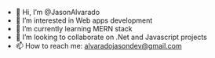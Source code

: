 - 👋 Hi, I’m @JasonAlvarado
- 👀 I’m interested in Web apps development
- 🌱 I’m currently learning MERN stack
- 💞️ I’m looking to collaborate on .Net and Javascript projects
- 📫 How to reach me: alvaradojasondev@gmail.com

<!---
JasonAlvarado/JasonAlvarado is a ✨ special ✨ repository because its `README.md` (this file) appears on your GitHub profile.
You can click the Preview link to take a look at your changes.
--->
